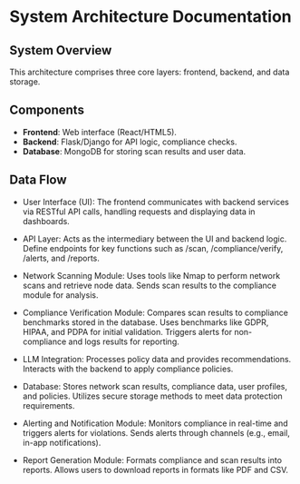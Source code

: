 # System Architecture Documentation

## System Overview
This architecture comprises three core layers: frontend, backend, and data storage.

## Components
- **Frontend**: Web interface (React/HTML5).
- **Backend**: Flask/Django for API logic, compliance checks.
- **Database**: MongoDB for storing scan results and user data.

## Data Flow
- User Interface (UI):
The frontend communicates with backend services via RESTful API calls, handling requests and displaying data in dashboards.

- API Layer:
Acts as the intermediary between the UI and backend logic.
Define endpoints for key functions such as /scan, /compliance/verify, /alerts, and /reports.

- Network Scanning Module:
Uses tools like Nmap to perform network scans and retrieve node data.
Sends scan results to the compliance module for analysis.

- Compliance Verification Module:
Compares scan results to compliance benchmarks stored in the database.
Uses benchmarks like GDPR, HIPAA, and PDPA for initial validation.
Triggers alerts for non-compliance and logs results for reporting.

- LLM Integration:
Processes policy data and provides recommendations.
Interacts with the backend to apply compliance policies.

- Database:
Stores network scan results, compliance data, user profiles, and policies.
Utilizes secure storage methods to meet data protection requirements.

- Alerting and Notification Module:
Monitors compliance in real-time and triggers alerts for violations.
Sends alerts through channels (e.g., email, in-app notifications).

- Report Generation Module:
Formats compliance and scan results into reports.
Allows users to download reports in formats like PDF and CSV.
